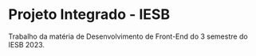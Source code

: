 # Projeto Integrado - IESB
Trabalho da matéria de Desenvolvimento de Front-End do 3 semestre do IESB 2023.
